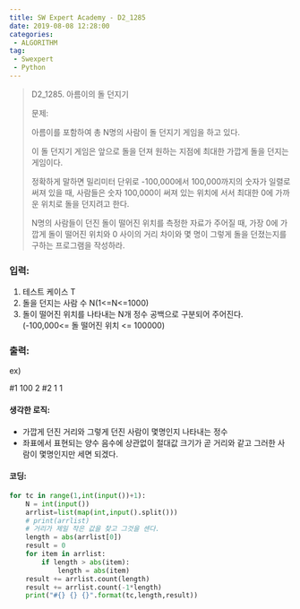 ```yaml
---
title: SW Expert Academy - D2_1285
date: 2019-08-08 12:28:00
categories:
 - ALGORITHM
tag:
 - Swexpert
 - Python
---
```


> D2_1285. 아름이의 돌 던지기
>
> 문제:
>
> 아름이를 포함하여 총 N명의 사람이 돌 던지기 게임을 하고 있다.
>
> 이 돌 던지기 게임은 앞으로 돌을 던져 원하는 지점에 최대한 가깝게 돌을 던지는 게임이다.
>
> 정확하게 말하면 밀리미터 단위로 -100,000에서 100,000까지의 숫자가 일렬로 써져 있을 때, 사람들은 숫자 100,000이 써져 있는 위치에 서서 최대한 0에 가까운 위치로 돌을 던지려고 한다.
>
> N명의 사람들이 던진 돌이 떨어진 위치를 측정한 자료가 주어질 때, 가장 0에 가깝게 돌이 떨어진 위치와 0 사이의 거리 차이와 몇 명이 그렇게 돌을 던졌는지를 구하는 프로그램을 작성하라.  

### 입력:

1. 테스트 케이스 T
2. 돌을 던지는 사람 수 N(1<=N<=1000)
3. 돌이 떨어진 위치를 나타내는 N개 정수 공백으로 구분되어 주어진다. (-100,000<= 돌 떨어진 위치 <= 100000)

### 출력:

ex)

#1 100 2
#2 1 1



#### 생각한 로직:

- 가깝게 던진 거리와 그렇게 던진 사람이 몇명인지 나타내는 정수
- 좌표에서 표현되는 양수 음수에 상관없이 절대값 크기가 곧 거리와 같고 그러한 사람이 몇명인지만 세면 되겠다.



#### 코딩:

```python
for tc in range(1,int(input())+1):
    N = int(input())
    arrlist=list(map(int,input().split()))
    # print(arrlist)
    # 거리가 제일 작은 값을 찾고 그것을 센다.
    length = abs(arrlist[0])
    result = 0
    for item in arrlist:
        if length > abs(item):
            length = abs(item)
    result += arrlist.count(length)
    result += arrlist.count(-1*length)
    print("#{} {} {}".format(tc,length,result))
```



[출처]: https://www.swexpertacademy.com/